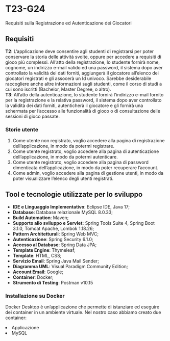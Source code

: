 # T23-G24
Requisiti sulla Registrazione ed Autenticazione dei Giocatori

<h2> Requisiti </h2>
<b>T2</b>: L’applicazione deve consentire agli studenti di registrarsi per poter conservare la storia delle attività svolte, oppure per accedere a requisiti di gioco più complessi. All’atto della registrazione, lo studente fornirà nome, cognome, un indirizzo e-mail valido ed una password, il sistema dopo aver controllato la validità dei dati forniti, aggiungerà il giocatore all’elenco dei giocatori registrati e gli assocerà un Id univoco. Sarebbe desiderabile raccogliere anche altre informazioni sugli studenti, come il corso di studi a cui sono iscritti (Bachelor, Master Degree, o altro). <br>
<b>T3</b>: All’atto della autenticazione, lo studente fornirà l’indirizzo e-mail fornito per la registrazione e la relativa password, il sistema dopo aver controllato la validità dei dati forniti, autenticherà il giocatore e gli fornirà una schermata per l’accesso alle funzionalità di gioco o di consultazione delle sessioni di gioco passate.

<h3> Storie utente </h3>
<ol> 
  <li> Come utente non registrato, voglio accedere alla pagina di registrazione dell’applicazione, in modo da potermi registrare.</li>
  <li> Come utente registrato, voglio accedere alla pagina di autenticazione dell’applicazione, in modo da potermi autenticare.</li>
  <li> Come utente registrato, voglio accedere alla pagina di password dimenticata dell’applicazione, in modo da poter recuperare l’account.</li>
  <li> Come admin, voglio accedere alla pagina di gestione utenti, in modo da poter visualizzare l’elenco degli utenti registrati. </li>
</ol>

<h2> Tool e tecnologie utilizzate per lo sviluppo </h2>
<ul>
  <li> <b>IDE e Linguaggio Implementativo</b>: Eclipse IDE, Java 17;</li>
  <li> <b>Database</b>: Database relazionale MySQL 8.0.33;</li>
  <li> <b>Build Automation</b>: Maven;</li>
  <li> <b>Supporto allo sviluppo e Servlet:</b> Spring Tools Suite 4, Spring Boot 3.1.0, Tomcat Apache, Lombok 1.18.26;</li>
  <li> <b>Pattern Architetturali</b>: Spring Web MVC;</li>
  <li> <b>Autenticazione</b>: Spring Security 6.1.0;</li>
  <li> <b>Accesso al Database</b>: Spring Data JPA; </li>
  <li> <b>Template Engine</b>: Thymeleaf; </li>
  <li> <b>Template</b>: HTML, CSS; </li>
  <li> <b>Servizio Email</b>: Spring Java Mail Sender; </li>
  <li> <b>Diagramma UML</b>: Visual Paradigm Community Edition; </li>
  <li> <b>Account Email</b>: Google; </li>
  <li> <b>Container</b>: Docker; </li>
  <li> <b> Strumento di Testing</b>: Postman v10.15 </li>
</ul>


<h3> Installazione su Docker </h3>

<p> Docker Desktop è un’applicazione che permette di istanziare ed eseguire dei container in un ambiente virtuale.
Nel nostro caso abbiamo creato due container: 
<lu>
  <li> Applicazione </li>
  <li> MySQL </li>
</lu>
</p>

